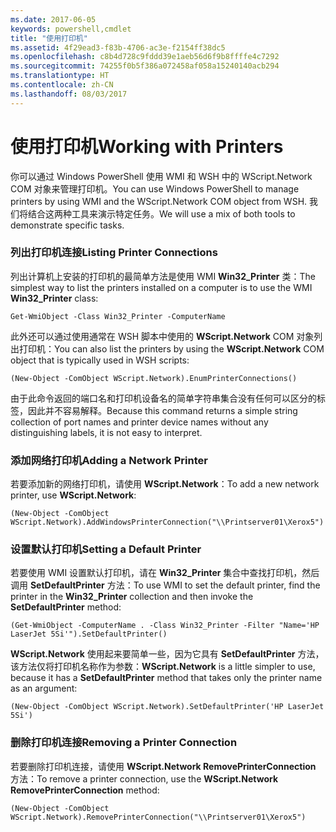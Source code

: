 ```yaml
---
ms.date: 2017-06-05
keywords: powershell,cmdlet
title: "使用打印机"
ms.assetid: 4f29ead3-f83b-4706-ac3e-f2154ff38dc5
ms.openlocfilehash: c8b4d728c9fddd39e1aeb56d6f9b8ffffe4c7292
ms.sourcegitcommit: 74255f0b5f386a072458af058a15240140acb294
ms.translationtype: HT
ms.contentlocale: zh-CN
ms.lasthandoff: 08/03/2017
---
```

# <a name="working-with-printers"></a><span data-ttu-id="17f6a-103">使用打印机</span><span class="sxs-lookup"><span data-stu-id="17f6a-103">Working with Printers</span></span>
<span data-ttu-id="17f6a-104">你可以通过 Windows PowerShell 使用 WMI 和 WSH 中的 WScript.Network COM 对象来管理打印机。</span><span class="sxs-lookup"><span data-stu-id="17f6a-104">You can use Windows PowerShell to manage printers by using WMI and the WScript.Network COM object from WSH.</span></span> <span data-ttu-id="17f6a-105">我们将结合这两种工具来演示特定任务。</span><span class="sxs-lookup"><span data-stu-id="17f6a-105">We will use a mix of both tools to demonstrate specific tasks.</span></span>

### <a name="listing-printer-connections"></a><span data-ttu-id="17f6a-106">列出打印机连接</span><span class="sxs-lookup"><span data-stu-id="17f6a-106">Listing Printer Connections</span></span>
<span data-ttu-id="17f6a-107">列出计算机上安装的打印机的最简单方法是使用 WMI **Win32_Printer** 类：</span><span class="sxs-lookup"><span data-stu-id="17f6a-107">The simplest way to list the printers installed on a computer is to use the WMI **Win32_Printer** class:</span></span>

```
Get-WmiObject -Class Win32_Printer -ComputerName
```

<span data-ttu-id="17f6a-108">此外还可以通过使用通常在 WSH 脚本中使用的 **WScript.Network** COM 对象列出打印机：</span><span class="sxs-lookup"><span data-stu-id="17f6a-108">You can also list the printers by using the **WScript.Network** COM object that is typically used in WSH scripts:</span></span>

```
(New-Object -ComObject WScript.Network).EnumPrinterConnections()
```

<span data-ttu-id="17f6a-109">由于此命令返回的端口名和打印机设备名的简单字符串集合没有任何可以区分的标签，因此并不容易解释。</span><span class="sxs-lookup"><span data-stu-id="17f6a-109">Because this command returns a simple string collection of port names and printer device names without any distinguishing labels, it is not easy to interpret.</span></span>

### <a name="adding-a-network-printer"></a><span data-ttu-id="17f6a-110">添加网络打印机</span><span class="sxs-lookup"><span data-stu-id="17f6a-110">Adding a Network Printer</span></span>
<span data-ttu-id="17f6a-111">若要添加新的网络打印机，请使用 **WScript.Network**：</span><span class="sxs-lookup"><span data-stu-id="17f6a-111">To add a new network printer, use **WScript.Network**:</span></span>

```
(New-Object -ComObject WScript.Network).AddWindowsPrinterConnection("\\Printserver01\Xerox5")
```

### <a name="setting-a-default-printer"></a><span data-ttu-id="17f6a-112">设置默认打印机</span><span class="sxs-lookup"><span data-stu-id="17f6a-112">Setting a Default Printer</span></span>
<span data-ttu-id="17f6a-113">若要使用 WMI 设置默认打印机，请在 **Win32_Printer** 集合中查找打印机，然后调用 **SetDefaultPrinter** 方法：</span><span class="sxs-lookup"><span data-stu-id="17f6a-113">To use WMI to set the default printer, find the printer in the **Win32_Printer** collection and then invoke the **SetDefaultPrinter** method:</span></span>

```
(Get-WmiObject -ComputerName . -Class Win32_Printer -Filter "Name='HP LaserJet 5Si'").SetDefaultPrinter()
```

<span data-ttu-id="17f6a-114">**WScript.Network** 使用起来要简单一些，因为它具有 **SetDefaultPrinter** 方法，该方法仅将打印机名称作为参数：</span><span class="sxs-lookup"><span data-stu-id="17f6a-114">**WScript.Network** is a little simpler to use, because it has a **SetDefaultPrinter** method that takes only the printer name as an argument:</span></span>

```
(New-Object -ComObject WScript.Network).SetDefaultPrinter('HP LaserJet 5Si')
```

### <a name="removing-a-printer-connection"></a><span data-ttu-id="17f6a-115">删除打印机连接</span><span class="sxs-lookup"><span data-stu-id="17f6a-115">Removing a Printer Connection</span></span>
<span data-ttu-id="17f6a-116">若要删除打印机连接，请使用 **WScript.Network RemovePrinterConnection** 方法：</span><span class="sxs-lookup"><span data-stu-id="17f6a-116">To remove a printer connection, use the **WScript.Network RemovePrinterConnection** method:</span></span>

```
(New-Object -ComObject WScript.Network).RemovePrinterConnection("\\Printserver01\Xerox5")
```


